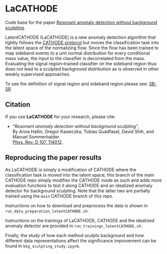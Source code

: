 # LaCATHODE

Code base for the paper [Resonant anomaly detection without background sculpting](https://arxiv.org/abs/2210.14924).

LatentCATHODE (LaCATHODE) is a new anomaly detection algorithm that tightly follows the [CATHODE protocol](https://arxiv.org/abs/2109.00546) but moves the classification task into the latent space of the normalizing flow. Since the flow has been trained to map sideband events to a unit normal distribution for every conditional mass value, the input to the classifier is decorrelated from the mass. Evaluating the signal region–trained classifier on the sideband region thus does not lead to a sculpted background distribution as is observed in other weakly supervised approaches.

To see the definition of signal region and sideband region please see: [SB-SR](SB-SR.pdf)

## Citation
If you use **LaCATHODE** for your research, please cite:  
- *"Resonant anomaly detection without background sculpting"*,  
By Anna Hallin, Gregor Kasieczka, Tobias Quadfasel, David Shih, and Manuel Sommerhalder. <br>
[Phys. Rev. D 107, 114012](https://doi.org/10.1103/PhysRevD.107.114012). 

## Reproducing the paper results

As LaCATHODE is simply a modification of CATHODE where the classification task is moved into the latent space, this branch of the main CATHODE repo simply modifies the CATHODE mode as such and adds more evaluation functions to test it along CATHODE and an idealized anomaly detector for background sculpting. Note that the latter two are partially trained using the `main` CATHODE branch of this repo.

Instructions on how to download and preprocess the data is shown in `run_data_preparation_latentCATHODE.sh`.

Instructions on the trainings of LaCATHODE, CATHODE and the idealized anomaly detector are provided in `run_trainings_latentCATHODE.sh`.

Finally, the study of how each method sculpts background and how different data representations affect the significance improvement can be found in `bkg_sculpting_study.ipynb`.
